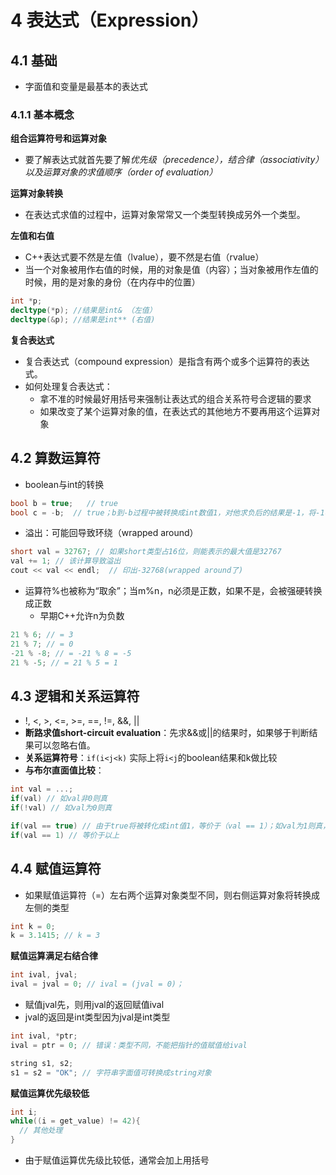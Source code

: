 # 4 表达式（Expression）

## 4.1 基础

 - 字面值和变量是最基本的表达式

### 4.1.1 基本概念
 
**组合运算符号和运算对象**

 - 要了解表达式就首先要了解*优先级（precedence），结合律（associativity）以及运算对象的求值顺序（order of evaluation）*

 **运算对象转换**

  - 在表达式求值的过程中，运算对象常常又一个类型转换成另外一个类型。

**左值和右值**

 - C++表达式要不然是左值（lvalue），要不然是右值（rvalue）
 - 当一个对象被用作右值的时候，用的对象是值（内容）；当对象被用作左值的时候，用的是对象的身份（在内存中的位置）

```cpp
int *p;
decltype(*p); //结果是int& （左值）
decltype(&p); //结果是int** (右值)
```

**复合表达式**

 - 复合表达式（compound expression）是指含有两个或多个运算符的表达式。
 - 如何处理复合表达式：
   - 拿不准的时候最好用括号来强制让表达式的组合关系符号合逻辑的要求
   - 如果改变了某个运算对象的值，在表达式的其他地方不要再用这个运算对象

## 4.2 算数运算符

 - boolean与int的转换
```cpp
bool b = true;   // true
bool c = -b;  // true；b到-b过程中被转换成int数值1，对他求负后的结果是-1，将-1再转换回boolean的结果是true，因为不是0的都是true。
```

 - 溢出：可能回导致环绕（wrapped around）
```cpp
short val = 32767; // 如果short类型占16位，则能表示的最大值是32767
val += 1; // 该计算导致溢出
cout << val << endl;  // 印出-32768(wrapped around了)
```

 - 运算符%也被称为“取余”；当m%n，n必须是正数，如果不是，会被强硬转换成正数
   - 早期C++允许n为负数
```cpp
21 % 6; // = 3
21 % 7; // = 0
-21 % -8; // = -21 % 8 = -5
21 % -5; // = 21 % 5 = 1
```

## 4.3 逻辑和关系运算符

 - !, <, >, <=, >=, ==, !=, &&, ||
 - **断路求值short-circuit evaluation**：先求&&或||的结果时，如果够于判断结果可以忽略右值。
 - **关系运算符号**：`if(i<j<k)` 实际上将`i<j`的boolean结果和k做比较
 - **与布尔直面值比较**：
```cpp
int val = ...; 
if(val) // 如val非0则真
if(!val) // 如val为0则真

if(val == true) // 由于true将被转化成int值1，等价于（val == 1）；如val为1则真，不然则假
if(val == 1) // 等价于以上
```

## 4.4 赋值运算符

 - 如果赋值运算符（=）左右两个运算对象类型不同，则右侧运算对象将转换成左侧的类型
```cpp
int k = 0;
k = 3.1415; // k = 3
```

**赋值运算满足右结合律**
```cpp
int ival, jval;
ival = jval = 0; // ival = (jval = 0)；
```
 - 赋值jval先，则用jval的返回赋值ival
 - jval的返回是int类型因为jval是int类型

```cpp
int ival, *ptr; 
ival = ptr = 0; // 错误：类型不同，不能把指针的值赋值给ival

string s1, s2;
s1 = s2 = "OK"; // 字符串字面值可转换成string对象
```

**赋值运算优先级较低**

```cpp
int i;
while((i = get_value) != 42){
  // 其他处理
}
```
 - 由于赋值运算优先级比较低，通常会加上用括号



